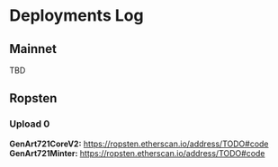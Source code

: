 # Deployments Log

## Mainnet

TBD

## Ropsten

### Upload 0

**GenArt721CoreV2:** https://ropsten.etherscan.io/address/TODO#code
**GenArt721Minter:** https://ropsten.etherscan.io/address/TODO#code
